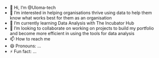 - 👋 Hi, I’m @Uloma-tech
- 👀 I’m interested in helping organisations thrive using data to help them know what works best for them as an organisation
- 🌱 I’m currently learning Data Analysis with The Incubator Hub
- 💞️ I’m looking to collaborate on working on projects to build my portfolio and become more efficient in using the tools for data analysis
- 📫 How to reach me 
- 😄 Pronouns: ...
- ⚡ Fun fact: ...

<!---
Uloma-tech/Uloma-tech is a ✨ special ✨ repository because its `README.md` (this file) appears on your GitHub profile.
You can click the Preview link to take a look at your changes.
--->
